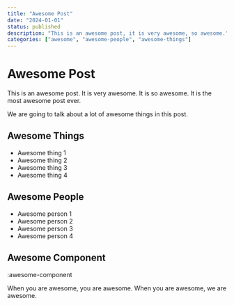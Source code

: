 ```yaml
---
title: "Awesome Post"
date: "2024-01-01"
status: published
description: "This is an awesome post, it is very awesome, so awesome."
categories: ["awesome", "awesome-people", "awesome-things"]
---
```


# Awesome Post

This is an awesome post. It is very awesome. It is so awesome. It is the most awesome post ever.

We are going to talk about a lot of awesome things in this post. 

## Awesome Things

* Awesome thing 1
* Awesome thing 2
* Awesome thing 3
* Awesome thing 4

## Awesome People

* Awesome person 1
* Awesome person 2
* Awesome person 3
* Awesome person 4

## Awesome Component

:awesome-component


When you are awesome, you are awesome. When you are awesome, we are awesome.
